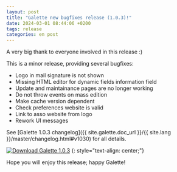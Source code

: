 ```yaml
---
layout: post
title: "Galette new bugfixes release (1.0.3)!"
date: 2024-03-01 08:44:06 +0200
tags: release
categories: en post
---
```


A very big thank to everyone involved in this release :)

This is a minor release, providing several bugfixes:

- Logo in mail signature is not shown
- Missing HTML editor for dynamic fields information field
- Update and maintainance pages are no longer working
- Do not throw events on mass edition
- Make cache version dependent
- Check preferences website is valid
- Link to asso website from logo
- Rework UI messages

See [Galette 1.0.3 changelog]({{ site.galette.doc_url }}/{{ site.lang }}/master/changelog.html#v1030) for all details.

[![Download Galette 1.0.3](https://img.shields.io/badge/1.0.3-Download_Galette-ffb619.svg?logo=php&logoColor=white&style=for-the-badge)](https://download.tuxfamily.org/galette/galette-1.0.3.tar.bz2)
{: style="text-align: center;"}

Hope you will enjoy this release; happy Galette!
